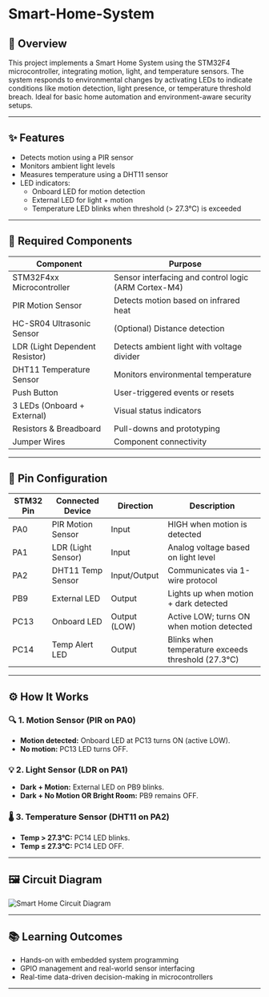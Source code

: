 # Smart-Home-System

## 📝 Overview
This project implements a Smart Home System using the STM32F4 microcontroller, integrating motion, light, and temperature sensors. The system responds to environmental changes by activating LEDs to indicate conditions like motion detection, light presence, or temperature threshold breach. Ideal for basic home automation and environment-aware security setups.

---

## ✨ Features

- Detects motion using a PIR sensor  
- Monitors ambient light levels  
- Measures temperature using a DHT11 sensor  
- LED indicators:
  - Onboard LED for motion detection  
  - External LED for light + motion  
  - Temperature LED blinks when threshold (> 27.3°C) is exceeded  

---

## 🧾 Required Components

| Component                       | Purpose                                                |
|--------------------------------|--------------------------------------------------------|
| STM32F4xx Microcontroller       | Sensor interfacing and control logic (ARM Cortex-M4)   |
| PIR Motion Sensor               | Detects motion based on infrared heat                  |
| HC-SR04 Ultrasonic Sensor       | (Optional) Distance detection                          |
| LDR (Light Dependent Resistor) | Detects ambient light with voltage divider             |
| DHT11 Temperature Sensor        | Monitors environmental temperature                     |
| Push Button                     | User-triggered events or resets                        |
| 3 LEDs (Onboard + External)     | Visual status indicators                               |
| Resistors & Breadboard          | Pull-downs and prototyping                             |
| Jumper Wires                    | Component connectivity                                 |

---

## 📌 Pin Configuration

| STM32 Pin | Connected Device         | Direction   | Description                                      |
|-----------|--------------------------|-------------|--------------------------------------------------|
| PA0       | PIR Motion Sensor        | Input       | HIGH when motion is detected                     |
| PA1       | LDR (Light Sensor)       | Input       | Analog voltage based on light level              |
| PA2       | DHT11 Temp Sensor        | Input/Output| Communicates via 1-wire protocol                 |
| PB9       | External LED             | Output      | Lights up when motion + dark detected            |
| PC13      | Onboard LED              | Output (LOW)| Active LOW; turns ON when motion detected        |
| PC14      | Temp Alert LED           | Output      | Blinks when temperature exceeds threshold (27.3°C)|

---

## ⚙️ How It Works

### 🔍 1. Motion Sensor (PIR on PA0)
- **Motion detected:** Onboard LED at PC13 turns ON (active LOW).
- **No motion:** PC13 LED turns OFF.

### 💡 2. Light Sensor (LDR on PA1)
- **Dark + Motion:** External LED on PB9 blinks.
- **Dark + No Motion OR Bright Room:** PB9 remains OFF.

### 🌡️ 3. Temperature Sensor (DHT11 on PA2)
- **Temp > 27.3°C:** PC14 LED blinks.
- **Temp ≤ 27.3°C:** PC14 LED OFF.

---

## 🖼️ Circuit Diagram

![Smart Home Circuit Diagram](assets/smart_home_circuit.png)

---

## 📚 Learning Outcomes

- Hands-on with embedded system programming
- GPIO management and real-world sensor interfacing
- Real-time data-driven decision-making in microcontrollers

---
